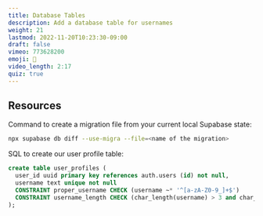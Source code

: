```yaml
---
title: Database Tables
description: Add a database table for usernames
weight: 21
lastmod: 2022-11-20T10:23:30-09:00
draft: false
vimeo: 773628200
emoji: 🍱
video_length: 2:17
quiz: true
---
```


## Resources

Command to create a migration file from your current local Supabase state:

```bash
npx supabase db diff --use-migra --file=<name of the migration>
```

SQL to create our user profile table:

```sql
create table user_profiles (
  user_id uuid primary key references auth.users (id) not null,
  username text unique not null
  CONSTRAINT proper_username CHECK (username ~* '^[a-zA-Z0-9_]+$')
  CONSTRAINT username_length CHECK (char_length(username) > 3 and char_length(username) < 15)
);
```